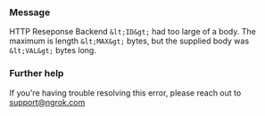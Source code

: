 
### Message
HTTP Reseponse Backend `&lt;ID&gt;` had too large of a body.
The maximum is length `&lt;MAX&gt;` bytes, but the supplied body was `&lt;VAL&gt;` bytes long.

### Further help
If you're having trouble resolving this error, please reach out to [support@ngrok.com](mailto:support@ngrok.com?subject=Help%20with%20ERR_NGROK_6516)

